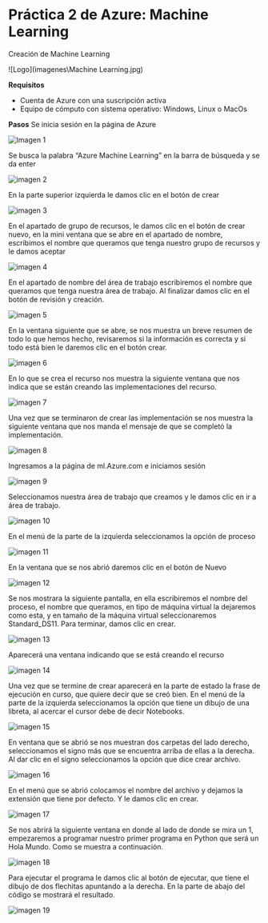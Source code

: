 # Práctica 2 de Azure: Machine Learning
Creación de Machine Learning 

![Logo](imagenes\Machine Learning.jpg)

**Requisitos**
- Cuenta de Azure con una suscripción activa
- Equipo de cómputo con sistema operativo: Windows, Linux o MacOs

**Pasos**
Se inicia sesión en la página de Azure

![Imagen 1](https://github.com/AlanGarciaQ/Practica-2-Machine-Learning/blob/main/imagenes/Imagen1.png)

Se busca la palabra “Azure Machine Learning” en la barra de búsqueda y se da enter 

![imagen 2](https://github.com/AlanGarciaQ/Practica-2-Machine-Learning/blob/main/imagenes/Imagen2.jpg)

En la parte superior izquierda le damos clic en el botón de crear

![imagen 3](https://github.com/AlanGarciaQ/Practica-2-Machine-Learning/blob/main/imagenes/Imagen3.jpg)

En el apartado de grupo de recursos, le damos clic en el botón de crear nuevo, en la mini ventana que se abre en el apartado de nombre, escribimos el nombre que queramos que tenga nuestro grupo de recursos y le damos aceptar 

![imagen 4](https://github.com/AlanGarciaQ/Practica-2-Machine-Learning/blob/main/imagenes/Imagen4.png)

En el apartado de nombre del área de trabajo escribiremos el nombre que queramos que tenga nuestra área de trabajo. Al finalizar damos clic en el botón de revisión y creación.

![imagen 5](https://github.com/AlanGarciaQ/Practica-2-Machine-Learning/blob/main/imagenes/Imagen5.png)

En la ventana siguiente que se abre, se nos muestra un breve resumen de todo lo que hemos hecho, revisaremos si la información es correcta y si todo está bien le daremos clic en el botón crear. 

![imagen 6](https://github.com/AlanGarciaQ/Practica-2-Machine-Learning/blob/main/imagenes/Imagen6.png)

En lo que se crea el recurso nos muestra la siguiente ventana que nos indica que se están creando las implementaciones del recurso.  

![imagen 7](https://github.com/AlanGarciaQ/Practica-2-Machine-Learning/blob/main/imagenes/Imagen7.png)

Una vez que se terminaron de crear las implementación se nos muestra la siguiente ventana que nos manda el mensaje de que se completó la implementación. 

![imagen 8](https://github.com/AlanGarciaQ/Practica-2-Machine-Learning/blob/main/imagenes/Imagen8.png)

Ingresamos a la página de ml.Azure.com e iniciamos sesión  

![imagen 9](https://github.com/AlanGarciaQ/Practica-2-Machine-Learning/blob/main/imagenes/Imagen9.png)

Seleccionamos nuestra área de trabajo que creamos y le damos clic en ir a área de trabajo. 

![imagen 10](https://github.com/AlanGarciaQ/Practica-2-Machine-Learning/blob/main/imagenes/Imagen10.png)

En el menú de la parte de la izquierda seleccionamos la opción de proceso 

![imagen 11](https://github.com/AlanGarciaQ/Practica-2-Machine-Learning/blob/main/imagenes/Imagen11.jpg)

En la ventana que se nos abrió daremos clic en el botón de Nuevo 

![imagen 12](https://github.com/AlanGarciaQ/Practica-2-Machine-Learning/blob/main/imagenes/Imagen12.png)

Se nos mostrara la siguiente pantalla, en ella escribiremos el nombre del proceso, el nombre que queramos, en tipo de máquina virtual la dejaremos como esta, y en tamaño de la máquina virtual seleccionaremos Standard_DS11. Para terminar, damos clic en crear. 

![imagen 13](https://github.com/AlanGarciaQ/Practica-2-Machine-Learning/blob/main/imagenes/Imagen13.png)

Aparecerá una ventana indicando que se está creando el recurso   

![imagen 14](https://github.com/AlanGarciaQ/Practica-2-Machine-Learning/blob/main/imagenes/Imagen14.png)

Una vez que se termine de crear aparecerá en la parte de estado la frase de ejecución en curso, que quiere decir que se creó bien. En el menú de la parte de la izquierda seleccionamos la opción que tiene un dibujo de una libreta, al acercar el cursor debe de decir Notebooks. 

![imagen 15](https://github.com/AlanGarciaQ/Practica-2-Machine-Learning/blob/main/imagenes/Imagen15.jpg)

En ventana que se abrió se nos muestran dos carpetas del lado derecho, seleccionamos el signo más que se encuentra arriba de ellas a la derecha. Al dar clic en el signo seleccionamos la opción que dice crear archivo.

![imagen 16](https://github.com/AlanGarciaQ/Practica-2-Machine-Learning/blob/main/imagenes/Imagen16.png)

En el menú que se abrió colocamos el nombre del archivo y dejamos la extensión que tiene por defecto. Y le damos clic en crear.  

![imagen 17](https://github.com/AlanGarciaQ/Practica-2-Machine-Learning/blob/main/imagenes/Imagen17.png)

Se nos abrirá la siguiente ventana en donde al lado de donde se mira un 1, empezaremos a programar nuestro primer programa en Python que será un Hola Mundo. Como se muestra a continuación. 

![imagen 18](https://github.com/AlanGarciaQ/Practica-2-Machine-Learning/blob/main/imagenes/Imagen18.png)

Para ejecutar el programa le damos clic al botón de ejecutar, que tiene el dibujo de dos flechitas apuntando a la derecha. En la parte de abajo del código se mostrará el resultado.

![imagen 19](https://github.com/AlanGarciaQ/Practica-2-Machine-Learning/blob/main/imagenes/Imagen19.png)
